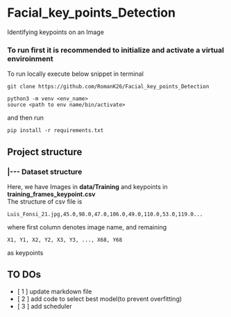 # Facial_key_points_Detection 
Identifying keypoints on an Image

### To run first it is recommended to initialize and activate a virtual enviroinment

To run locally execute  below snippet in terminal
```
git clone https://github.com/RomanK26/Facial_key_points_Detection

```
```
python3 -m venv <env_name>
source <path to env name/bin/activate>
```
and then run

``` 
pip install -r requirements.txt
```

## Project structure
### |--- Dataset structure
Here, we have Images in **data/Training** and keypoints in **training_frames_keypoint.csv**  
The structure of csv file is 
```
Luis_Fonsi_21.jpg,45.0,98.0,47.0,106.0,49.0,110.0,53.0,119.0...
``` 
where first column denotes image name, and remaining 
```
X1, Y1, X2, Y2, X3, Y3, ..., X68, Y68
```
 as keypoints
 



## TO DOs
- [ 1 ] update markdown file
- [ 2 ] add code to select best model(to prevent overfitting)  
- [ 3 ] add scheduler







